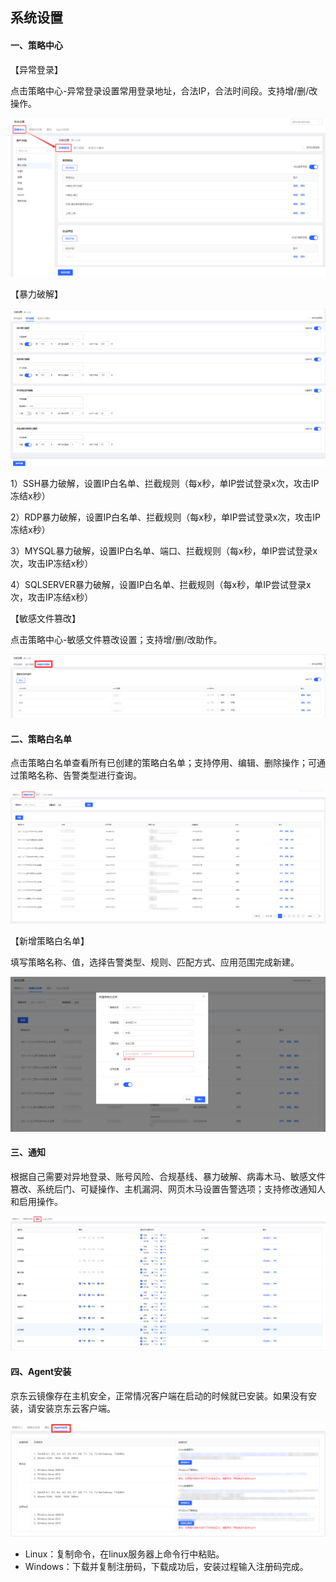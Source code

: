 ## 系统设置

#### 一、策略中心

【异常登录】

点击策略中心-异常登录设置常用登录地址，合法IP，合法时间段。支持增/删/改操作。

![](../../../../image/Endpoint-Security/System-Setting1.png)

【暴力破解】

![](../../../../image/Endpoint-Security/System-Setting2.png)

1）SSH暴力破解，设置IP白名单、拦截规则（每x秒，单IP尝试登录x次，攻击IP冻结x秒）

2）RDP暴力破解，设置IP白名单、拦截规则（每x秒，单IP尝试登录x次，攻击IP冻结x秒）

3）MYSQL暴力破解，设置IP白名单、端口、拦截规则（每x秒，单IP尝试登录x次，攻击IP冻结x秒）

4）SQLSERVER暴力破解，设置IP白名单、拦截规则（每x秒，单IP尝试登录x次，攻击IP冻结x秒）

【敏感文件篡改】

点击策略中心-敏感文件篡改设置；支持增/删/改助作。

![](../../../../image/Endpoint-Security/System-Setting3.png)

#### 二、策略白名单

点击策略白名单查看所有已创建的策略白名单；支持停用、编辑、删除操作；可通过策略名称、告警类型进行查询。

![](../../../../image/Endpoint-Security/System-Setting4.png)

【新增策略白名单】

填写策略名称、值，选择告警类型、规则、匹配方式、应用范围完成新建。

![](../../../../image/Endpoint-Security/System-Setting5.png)

#### 三、通知

根据自己需要对异地登录、账号风险、合规基线、暴力破解、病毒木马、敏感文件篡改、系统后门、可疑操作、主机漏洞、网页木马设置告警选项；支持修改通知人和启用操作。

![](../../../../image/Endpoint-Security/System-Setting6.png)

#### 四、Agent安装

京东云镜像存在主机安全，正常情况客户端在启动的时候就已安装。如果没有安装，请安装京东云客户端。

![](../../../../image/Endpoint-Security/System-Setting7.png)

- Linux：复制命令，在linux服务器上命令行中粘贴。
- Windows：下载并复制注册码，下载成功后，安装过程输入注册码完成。


